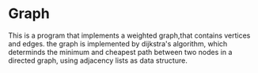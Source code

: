 # Graph
This is a program that implements a weighted graph,that contains vertices and edges. the graph is implemented by dijkstra's algorithm, which determinds the minimum and cheapest path between two nodes in a directed graph, using adjacency lists as data structure.


